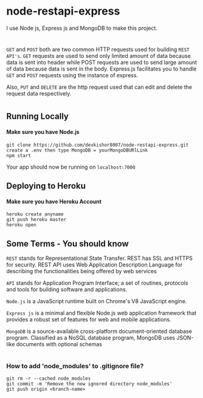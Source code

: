 # node-restapi-express

I use Node js, Express js and MongoDB to make this project. 
#

```GET``` and ```POST``` both are two common HTTP requests used for building ```REST API's```. ```GET``` requests are used to send only limited amount 
of data because data is sent into header while POST requests are used to send large amount of data because data is sent in the body. 
Express.js facilitates you to handle ```GET``` and ```POST``` requests using the instance of express.

Also, ```PUT``` and ```DELETE``` are the http request used that can edit and delete the request data respectively.
#
## Running Locally

#### Make sure you have Node.js
    git clone https://github.com/devkishor8007/node-restapi-express.git
    create a .env then type MongoDB = yourMongoDBURlLink
    npm start

Your app should now be running on ```localhost:7000```
##
## Deploying to Heroku
#### Make sure you have Heroku Account
    heroku create anyname
    git push heroku master
    heroku open

## Some Terms - You should know

```REST``` stands for Representational State Transfer. REST has SSL and HTTPS for security. REST API uses Web Application Description Language for describing the functionalities being offered by web services

```API``` stands for Application Program Interface; a set of routines, protocols and tools for building software and applications.

```Node.js``` is a JavaScript runtime built on Chrome's V8 JavaScript engine.

```Express js``` is a minimal and flexible Node.js web application framework that provides a robust set of features for web and mobile applications.

```MongoDB``` is a source-available cross-platform document-oriented database program. Classified as a NoSQL database program, MongoDB uses JSON-like documents with optional schemas
#

### How to add 'node_modules' to .gitignore file?

    git rm -r --cached node_modules
    git commit -m 'Remove the now ignored directory node_modules'
    git push origin <branch-name>
